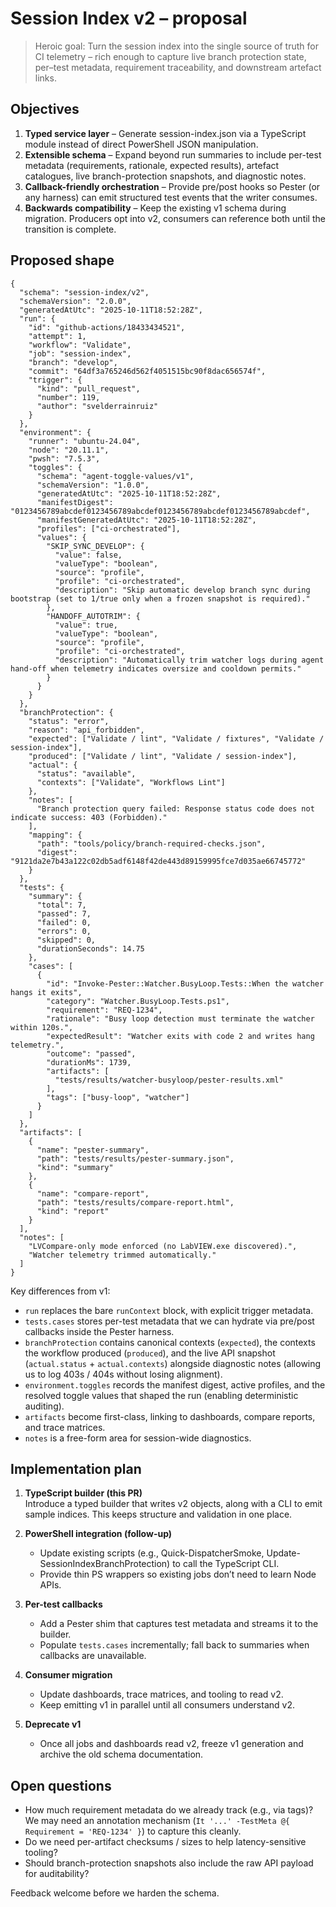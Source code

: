 # Session Index v2 – proposal

> Heroic goal: Turn the session index into the single source of truth for CI
> telemetry – rich enough to capture live branch protection state, per–test
> metadata, requirement traceability, and downstream artefact links.

## Objectives

1. **Typed service layer** – Generate session-index.json via a TypeScript module
   instead of direct PowerShell JSON manipulation.
2. **Extensible schema** – Expand beyond run summaries to include per-test
   metadata (requirements, rationale, expected results), artefact catalogues,
   live branch-protection snapshots, and diagnostic notes.
3. **Callback-friendly orchestration** – Provide pre/post hooks so Pester (or
   any harness) can emit structured test events that the writer consumes.
4. **Backwards compatibility** – Keep the existing v1 schema during migration.
   Producers opt into v2, consumers can reference both until the transition is
   complete.

## Proposed shape

```jsonc
{
  "schema": "session-index/v2",
  "schemaVersion": "2.0.0",
  "generatedAtUtc": "2025-10-11T18:52:28Z",
  "run": {
    "id": "github-actions/18433434521",
    "attempt": 1,
    "workflow": "Validate",
    "job": "session-index",
    "branch": "develop",
    "commit": "64df3a765246d562f4051515bc90f8dac656574f",
    "trigger": {
      "kind": "pull_request",
      "number": 119,
      "author": "svelderrainruiz"
    }
  },
  "environment": {
    "runner": "ubuntu-24.04",
    "node": "20.11.1",
    "pwsh": "7.5.3",
    "toggles": {
      "schema": "agent-toggle-values/v1",
      "schemaVersion": "1.0.0",
      "generatedAtUtc": "2025-10-11T18:52:28Z",
      "manifestDigest": "0123456789abcdef0123456789abcdef0123456789abcdef0123456789abcdef",
      "manifestGeneratedAtUtc": "2025-10-11T18:52:28Z",
      "profiles": ["ci-orchestrated"],
      "values": {
        "SKIP_SYNC_DEVELOP": {
          "value": false,
          "valueType": "boolean",
          "source": "profile",
          "profile": "ci-orchestrated",
          "description": "Skip automatic develop branch sync during bootstrap (set to 1/true only when a frozen snapshot is required)."
        },
        "HANDOFF_AUTOTRIM": {
          "value": true,
          "valueType": "boolean",
          "source": "profile",
          "profile": "ci-orchestrated",
          "description": "Automatically trim watcher logs during agent hand-off when telemetry indicates oversize and cooldown permits."
        }
      }
    }
  },
  "branchProtection": {
    "status": "error",
    "reason": "api_forbidden",
    "expected": ["Validate / lint", "Validate / fixtures", "Validate / session-index"],
    "produced": ["Validate / lint", "Validate / session-index"],
    "actual": {
      "status": "available",
      "contexts": ["Validate", "Workflows Lint"]
    },
    "notes": [
      "Branch protection query failed: Response status code does not indicate success: 403 (Forbidden)."
    ],
    "mapping": {
      "path": "tools/policy/branch-required-checks.json",
      "digest": "9121da2e7b43a122c02db5adf6148f42de443d89159995fce7d035ae66745772"
    }
  },
  "tests": {
    "summary": {
      "total": 7,
      "passed": 7,
      "failed": 0,
      "errors": 0,
      "skipped": 0,
      "durationSeconds": 14.75
    },
    "cases": [
      {
        "id": "Invoke-Pester::Watcher.BusyLoop.Tests::When the watcher hangs it exits",
        "category": "Watcher.BusyLoop.Tests.ps1",
        "requirement": "REQ-1234",
        "rationale": "Busy loop detection must terminate the watcher within 120s.",
        "expectedResult": "Watcher exits with code 2 and writes hang telemetry.",
        "outcome": "passed",
        "durationMs": 1739,
        "artifacts": [
          "tests/results/watcher-busyloop/pester-results.xml"
        ],
        "tags": ["busy-loop", "watcher"]
      }
    ]
  },
  "artifacts": [
    {
      "name": "pester-summary",
      "path": "tests/results/pester-summary.json",
      "kind": "summary"
    },
    {
      "name": "compare-report",
      "path": "tests/results/compare-report.html",
      "kind": "report"
    }
  ],
  "notes": [
    "LVCompare-only mode enforced (no LabVIEW.exe discovered).",
    "Watcher telemetry trimmed automatically."
  ]
}
```

Key differences from v1:

* `run` replaces the bare `runContext` block, with explicit trigger metadata.
* `tests.cases` stores per-test metadata that we can hydrate via pre/post
  callbacks inside the Pester harness.
* `branchProtection` contains canonical contexts (`expected`), the contexts the
  workflow produced (`produced`), and the live API snapshot (`actual.status` +
  `actual.contexts`) alongside diagnostic notes (allowing us to log 403s / 404s
  without losing alignment).
* `environment.toggles` records the manifest digest, active profiles, and the
  resolved toggle values that shaped the run (enabling deterministic auditing).
* `artifacts` become first-class, linking to dashboards, compare reports, and
  trace matrices.
* `notes` is a free-form area for session-wide diagnostics.

## Implementation plan

1. **TypeScript builder (this PR)**  
   Introduce a typed builder that writes v2 objects, along with a CLI to emit
   sample indices. This keeps structure and validation in one place.

2. **PowerShell integration (follow-up)**  
   - Update existing scripts (e.g., Quick-DispatcherSmoke, Update-SessionIndexBranchProtection) to call the TypeScript CLI.
   - Provide thin PS wrappers so existing jobs don’t need to learn Node APIs.

3. **Per-test callbacks**  
   - Add a Pester shim that captures test metadata and streams it to the builder.
   - Populate `tests.cases` incrementally; fall back to summaries when callbacks
     are unavailable.

4. **Consumer migration**  
   - Update dashboards, trace matrices, and tooling to read v2.
   - Keep emitting v1 in parallel until all consumers understand v2.

5. **Deprecate v1**  
   - Once all jobs and dashboards read v2, freeze v1 generation and archive the
     old schema documentation.

## Open questions

* How much requirement metadata do we already track (e.g., via tags)?  
  We may need an annotation mechanism (`It '...' -TestMeta @{ Requirement =
  'REQ-1234' }`) to capture this cleanly.
* Do we need per-artifact checksums / sizes to help latency-sensitive tooling?
* Should branch-protection snapshots also include the raw API payload for
  auditability?

Feedback welcome before we harden the schema.
